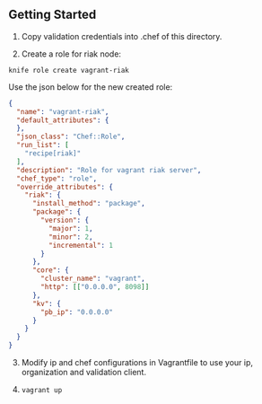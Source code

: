 Getting Started
---------------

1. Copy validation credentials into .chef of this directory.

2. Create a role for riak node:

```
knife role create vagrant-riak
```

Use the json below for the new created role:

```json
{
  "name": "vagrant-riak",
  "default_attributes": {
  },
  "json_class": "Chef::Role",
  "run_list": [
    "recipe[riak]"
  ],
  "description": "Role for vagrant riak server",
  "chef_type": "role",
  "override_attributes": {
    "riak": {
      "install_method": "package",
      "package": {
        "version": {
          "major": 1,
          "minor": 2,
          "incremental": 1
        }
      },
      "core": {
        "cluster_name": "vagrant",
        "http": [["0.0.0.0", 8098]]
      },
      "kv": {
        "pb_ip": "0.0.0.0"
      }
    }
  }
}
```

3. Modify ip and chef configurations in Vagrantfile to use your ip, organization and validation client.

4. `vagrant up`
